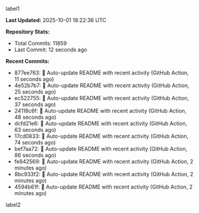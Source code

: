 
label1 
<!-- ACTIVITY_START -->
**Last Updated:** 2025-10-01 18:22:36 UTC

**Repository Stats:**
- Total Commits: 11859
- Last Commit: 12 seconds ago

**Recent Commits:**
- 877ee763: 🤖 Auto-update README with recent activity (GitHub Action, 11 seconds ago)
- 4e52b7b7: 🤖 Auto-update README with recent activity (GitHub Action, 25 seconds ago)
- ec522755: 🤖 Auto-update README with recent activity (GitHub Action, 37 seconds ago)
- 24118c6f: 🤖 Auto-update README with recent activity (GitHub Action, 48 seconds ago)
- dcfd21e6: 🤖 Auto-update README with recent activity (GitHub Action, 63 seconds ago)
- 17cd0833: 🤖 Auto-update README with recent activity (GitHub Action, 74 seconds ago)
- bef7aa72: 🤖 Auto-update README with recent activity (GitHub Action, 86 seconds ago)
- fe842569: 🤖 Auto-update README with recent activity (GitHub Action, 2 minutes ago)
- 8bc933f2: 🤖 Auto-update README with recent activity (GitHub Action, 2 minutes ago)
- 4594b61f: 🤖 Auto-update README with recent activity (GitHub Action, 2 minutes ago)
<!-- ACTIVITY_END -->

label2
